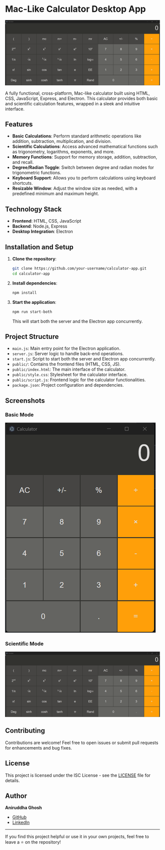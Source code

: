 # Mac-Like Calculator Desktop App

![Calculator Screenshot](output/scientific-mode.png)

A fully functional, cross-platform, Mac-like calculator built using HTML, CSS, JavaScript, Express, and Electron. This calculator provides both basic and scientific calculation features, wrapped in a sleek and intuitive interface.

## Features

- **Basic Calculations**: Perform standard arithmetic operations like addition, subtraction, multiplication, and division.
- **Scientific Calculations**: Access advanced mathematical functions such as trigonometry, logarithms, exponents, and more.
- **Memory Functions**: Support for memory storage, addition, subtraction, and recall.
- **Degree/Radian Toggle**: Switch between degree and radian modes for trigonometric functions.
- **Keyboard Support**: Allows you to perform calculations using keyboard shortcuts.
- **Resizable Window**: Adjust the window size as needed, with a predefined minimum and maximum height.

## Technology Stack

- **Frontend**: HTML, CSS, JavaScript
- **Backend**: Node.js, Express
- **Desktop Integration**: Electron

## Installation and Setup

1. **Clone the repository**:
    ```bash
    git clone https://github.com/your-username/calculator-app.git
    cd calculator-app
    ```

2. **Install dependencies**:
    ```bash
    npm install
    ```

3. **Start the application**:
    ```bash
    npm run start-both
    ```
    This will start both the server and the Electron app concurrently.

## Project Structure

- `main.js`: Main entry point for the Electron application.
- `server.js`: Server logic to handle back-end operations.
- `start.js`: Script to start both the server and Electron app concurrently.
- `public/`: Contains the frontend files (HTML, CSS, JS).
- `public/index.html`: The main interface of the calculator.
- `public/style.css`: Stylesheet for the calculator interface.
- `public/script.js`: Frontend logic for the calculator functionalities.
- `package.json`: Project configuration and dependencies.

## Screenshots

### Basic Mode
![Basic Mode](output/basic-mode.png)

### Scientific Mode
![Scientific Mode](output/scientific-mode.png)

## Contributing

Contributions are welcome! Feel free to open issues or submit pull requests for enhancements and bug fixes.

## License

This project is licensed under the ISC License - see the [LICENSE](LICENSE) file for details.

## Author

**Aniruddha Ghosh**
- [GitHub](https://github.com/aniruddha2004)
- [LinkedIn](https://www.linkedin.com/in/aniruddha-ghosh-87428824b/)

---

If you find this project helpful or use it in your own projects, feel free to leave a ⭐ on the repository!
